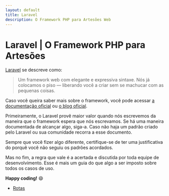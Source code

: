 ```yaml
---
layout: default
title: Laravel
description: O Framework PHP para Artesões Web
---
```


# Laravel | O Framework PHP para Artesões

[Laravel](https://laravel.com/) se descreve como:

> Um framework web com elegante e expressiva sintaxe. Nós já colocamos o piso — liberando você a criar sem se machucar com as pequenas coisas.

Caso você queira saber mais sobre o framework, você pode acessar [a documentação oficial](https://laravel.com/docs/master) ou [o blog oficial](https://laravel-news.com).

Primeiramente, o Laravel provê maior valor quando nós escrevemos da maneira que o framework espera que nós escrevamos. Se há uma maneira documentada de alcançar algo, siga-a. Caso não haja um padrão criado pelo Laravel ou sua comunidade recorra a esse documento.

Sempre que você fizer algo diferente, certifique-se de ter uma justificativa do porquê você não seguiu os padrões acordados.

Mas no fim, a regra que vale é a acertada e discutida por toda equipe de desenvolvimento. Esse é mais um guia do que algo a ser imposto sobre todos os casos de uso.

**Happy coding!** :smile:

- [Rotas](/laravel/routes.md)
